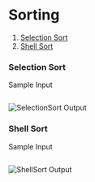 # Sorting

1.  [Selection Sort]()
2.  [Shell Sort]()

### Selection Sort


Sample Input

```

```

![SelectionSort Output](https://github.com/quintanillach/mssa-sample-portfolio/blob/master/images/SelectionSort.PNG)

### Shell Sort


Sample Input

```

```

![ShellSort Output](https://github.com/quintanillach/mssa-sample-portfolio/blob/master/images/ShellSort.PNG)